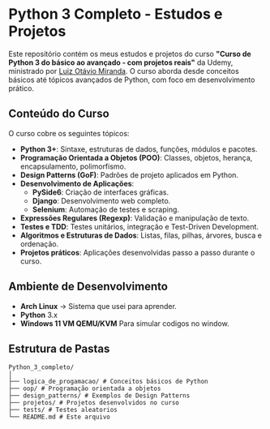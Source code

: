 # Python 3 Completo - Estudos e Projetos

Este repositório contém os meus estudos e projetos do curso **"Curso de Python 3 do básico ao avançado - com projetos reais"** da Udemy, ministrado por [Luiz Otávio Miranda](https://www.udemy.com/user/luiz-otavio-miranda/). O curso aborda desde conceitos básicos até tópicos avançados de Python, com foco em desenvolvimento prático.

## Conteúdo do Curso

O curso cobre os seguintes tópicos:

- **Python 3+**: Sintaxe, estruturas de dados, funções, módulos e pacotes.
- **Programação Orientada a Objetos (POO)**: Classes, objetos, herança, encapsulamento, polimorfismo.
- **Design Patterns (GoF)**: Padrões de projeto aplicados em Python.
- **Desenvolvimento de Aplicações**:
  - **PySide6**: Criação de interfaces gráficas.
  - **Django**: Desenvolvimento web completo.
  - **Selenium**: Automação de testes e scraping.
- **Expressões Regulares (Regexp)**: Validação e manipulação de texto.
- **Testes e TDD**: Testes unitários, integração e Test-Driven Development.
- **Algoritmos e Estruturas de Dados**: Listas, filas, pilhas, árvores, busca e ordenação.
- **Projetos práticos**: Aplicações desenvolvidas passo a passo durante o curso.

## Ambiente de Desenvolvimento

- **Arch Linux** -> Sistema que usei para aprender.
- **Python** 3.x 
- **Windows 11 VM QEMU/KVM** Para simular codigos no window.

## Estrutura de Pastas 
```
Python_3_completo/
│
├── logica_de_progamacao/ # Conceitos básicos de Python
├── oop/ # Programação orientada a objetos
├── design_patterns/ # Exemplos de Design Patterns
├── projetos/ # Projetos desenvolvidos no curso
├── tests/ # Testes aleatorios
└── README.md # Este arquivo
```